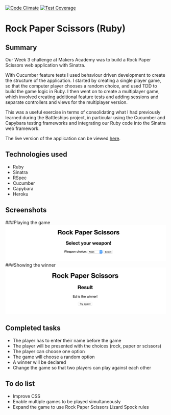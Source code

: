 [![Code Climate](https://codeclimate.com/github/ejbyne/ruby-rock-paper-scissors/badges/gpa.svg)](https://codeclimate.com/github/ejbyne/ruby-rock-paper-scissors)
[![Test Coverage](https://codeclimate.com/github/ejbyne/ruby-rock-paper-scissors/badges/coverage.svg)](https://codeclimate.com/github/ejbyne/ruby-rock-paper-scissors)

# Rock Paper Scissors (Ruby)

## Summary

Our Week 3 challenge at Makers Academy was to build a Rock Paper Scissors web application with Sinatra.

With Cucumber feature tests I used behaviour driven development to create the structure of the application. I started by creating a single player game, so that the computer player chooses a random choice, and used TDD to build the game logic in Ruby. I then went on to create a multiplayer game, which involved creating additional feature tests and adding sessions and separate controllers and views for the multiplayer version.

This was a useful exercise in terms of consolidating what I had previously learned during the Battleships project, in particular using the Cucumber and Capybara testing frameworks and integrating our Ruby code into the Sinatra web framework.

The live version of the application can be viewed [here](https://ruby-rock-paper-scissors.herokuapp.com).

## Technologies used
- Ruby
- Sinatra
- RSpec
- Cucumber
- Capybara
- Heroku

## Screenshots
###Playing the game
<img src='/images/game_screenshot.png'>
###Showing the winner
<img src='/images/result_screenshot.png'>

## Completed tasks
- The player has to enter their name before the game
- The player will be presented with the choices (rock, paper or scissors)
- The player can choose one option
- The game will choose a random option
- A winner will be declared
- Change the game so that two players can play against each other

## To do list
- Improve CSS
- Enable multiple games to be played simultaneously
- Expand the game to use Rock Paper Scissors Lizard Spock rules
